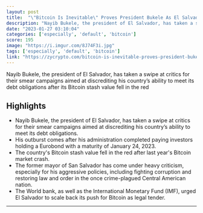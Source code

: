 ```yaml
---
layout: post
title:  "\"Bitcoin Is Inevitable\" Proves President Bukele As El Salvador Pays $800M Bond In Full"
description: "Nayib Bukele, the president of El Salvador, has taken a swipe at critics for their smear campaigns aimed at discrediting his country’s ability to meet its debt obligations after its Bitcoin stash value fell in the red"
date: "2023-01-27 03:10:04"
categories: ['especially', 'default', 'bitcoin']
score: 195
image: "https://i.imgur.com/8J74F3i.jpg"
tags: ['especially', 'default', 'bitcoin']
link: "https://zycrypto.com/bitcoin-is-inevitable-proves-president-bukele-as-el-salvador-pays-800m-bond-in-full/"
---
```


Nayib Bukele, the president of El Salvador, has taken a swipe at critics for their smear campaigns aimed at discrediting his country’s ability to meet its debt obligations after its Bitcoin stash value fell in the red

## Highlights

- Nayib Bukele, the president of El Salvador, has taken a swipe at critics for their smear campaigns aimed at discrediting his country’s ability to meet its debt obligations.
- His outburst comes after his administration completed paying investors holding a Eurobond with a maturity of January 24, 2023.
- The country's Bitcoin stash value fell in the red after last year's Bitcoin market crash.
- The former mayor of San Salvador has come under heavy criticism, especially for his aggressive policies, including fighting corruption and restoring law and order in the once crime-plagued Central American nation.
- The World bank, as well as the International Monetary Fund (IMF), urged El Salvador to scale back its push for Bitcoin as legal tender.

---
